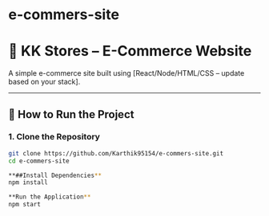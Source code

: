 # e-commers-site
# 🛒 KK Stores – E-Commerce Website

A simple e-commerce site built using [React/Node/HTML/CSS – update based on your stack].

---

## 🚀 How to Run the Project

### 1. Clone the Repository

```bash
git clone https://github.com/Karthik95154/e-commers-site.git
cd e-commers-site

**##Install Dependencies**
npm install

**Run the Application**
npm start
